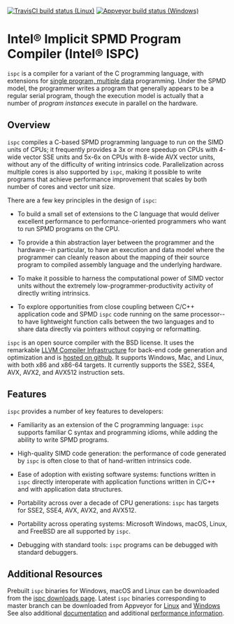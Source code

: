 [![TravisCI build status (Linux)](https://travis-ci.com/ispc/ispc.svg?branch=master)](https://travis-ci.com/ispc/ispc)
[![Appveyor build status (Windows)](https://ci.appveyor.com/api/projects/status/xfllw9vkp3lj4l0v/branch/master?svg=true)](https://ci.appveyor.com/project/ispc/ispc/branch/master)

Intel® Implicit SPMD Program Compiler (Intel® ISPC)
===================================================
 
``ispc`` is a compiler for a variant of the C programming language, with
extensions for
[single program, multiple data](http://en.wikipedia.org/wiki/SPMD)
programming.  Under the SPMD model,
the programmer writes a program that generally appears to be a regular
serial program, though the execution model is actually that a number of
*program instances* execute in parallel on the hardware.

Overview
--------

``ispc`` compiles a C-based SPMD programming language to run on the SIMD
units of CPUs; it frequently provides a 3x or more speedup on CPUs with
4-wide vector SSE units and 5x-6x on CPUs with 8-wide AVX vector units,
without any of the difficulty of writing intrinsics code.  Parallelization
across multiple cores is also supported by ``ispc``, making it
possible to write programs that achieve performance improvement that scales
by both number of cores and vector unit size.

There are a few key principles in the design of ``ispc``:

  * To build a small set of extensions to the C language that
    would deliver excellent performance to performance-oriented
    programmers who want to run SPMD programs on the CPU.

  * To provide a thin abstraction layer between the programmer
    and the hardware--in particular, to have an execution and
    data model where the programmer can cleanly reason about the
    mapping of their source program to compiled assembly language
    and the underlying hardware.

  * To make it possible to harness the computational power of SIMD
    vector units without the extremely low-programmer-productivity
    activity of directly writing intrinsics.

  * To explore opportunities from close coupling between C/C++
    application code and SPMD ``ispc`` code running on the
    same processor--to have lightweight function calls between
    the two languages and to share data directly via pointers without
    copying or reformatting.

``ispc`` is an open source compiler with the BSD license.  It uses the
remarkable [LLVM Compiler Infrastructure](http://llvm.org) for back-end
code generation and optimization and is [hosted on
github](http://github.com/ispc/ispc). It supports Windows, Mac, and
Linux, with both x86 and x86-64 targets.  It currently supports the SSE2,
SSE4, AVX, AVX2, and AVX512 instruction sets.

Features
--------

``ispc`` provides a number of key features to developers:

  * Familiarity as an extension of the C programming
    language: ``ispc`` supports familiar C syntax and
    programming idioms, while adding the ability to write SPMD
    programs.

  * High-quality SIMD code generation: the performance
    of code generated by ``ispc`` is often close to that of
    hand-written intrinsics code.

  * Ease of adoption with existing software
    systems: functions written in ``ispc`` directly
    interoperate with application functions written in C/C++ and
    with application data structures.
            
  * Portability across over a decade of CPU
    generations: ``ispc`` has targets for SSE2, SSE4, AVX, AVX2, and AVX512.

  * Portability across operating systems: Microsoft
    Windows, macOS, Linux, and FreeBSD are all supported
    by ``ispc``.

  * Debugging with standard tools: ``ispc``
    programs can be debugged with standard debuggers.

Additional Resources
--------------------

Prebuilt ``ispc`` binaries for Windows, macOS and Linux can be downloaded
from the [ispc downloads page](http://ispc.github.com/downloads.html).
Latest ``ispc`` binaries corresponding to master branch can be downloaded
from Appveyor for [Linux](https://ci.appveyor.com/api/projects/ispc/ispc/artifacts/build%2Fispc-trunk-linux.tar.gz?job=Environment%3A%20APPVEYOR_BUILD_WORKER_IMAGE%3DUbuntu1604%2C%20LLVM_VERSION%3Dlatest) and [Windows](https://ci.appveyor.com/api/projects/ispc/ispc/artifacts/build%2Fispc-trunk-windows.zip?job=Environment%3A%20APPVEYOR_BUILD_WORKER_IMAGE%3DVisual%20Studio%202019%2C%20LLVM_VERSION%3Dlatest)
See also additional
[documentation](http://ispc.github.com/documentation.html) and additional
[performance information](http://ispc.github.com/perf.html).
